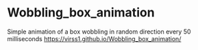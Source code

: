 # Wobbling_box_animation
Simple animation of a box wobbling in random direction every 50 milliseconds
https://virss1.github.io/Wobbling_box_animation/
